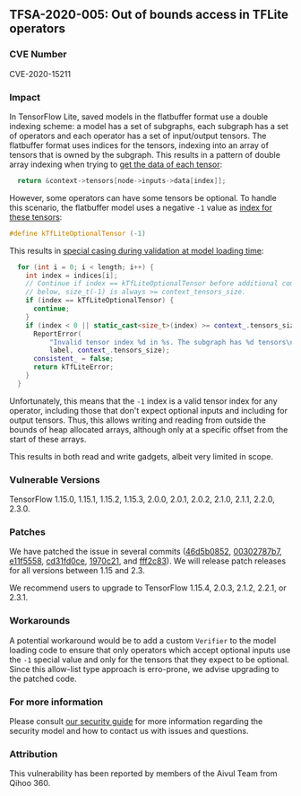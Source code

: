 ## TFSA-2020-005: Out of bounds access in TFLite operators

### CVE Number
CVE-2020-15211

### Impact
In TensorFlow Lite, saved models in the flatbuffer format use a double indexing
scheme: a model has a set of subgraphs, each subgraph has a set of operators and
each operator has a set of input/output tensors. The flatbuffer format uses
indices for the tensors, indexing into an array of tensors that is owned by the
subgraph. This results in a pattern of double array indexing when trying to
[get the data of each
tensor](https://github.com/machina/machina/blob/0e68f4d3295eb0281a517c3662f6698992b7b2cf/machina/lite/kernels/kernel_util.cc#L36):
```cc
  return &context->tensors[node->inputs->data[index]];
```

However, some operators can have some tensors be optional. To handle this
scenario, the flatbuffer model uses a negative `-1` value as [index for these tensors](https://github.com/machina/machina/blob/0e68f4d3295eb0281a517c3662f6698992b7b2cf/machina/lite/c/common.h#L82):
```cc
#define kTfLiteOptionalTensor (-1)
```

This results in [special casing during validation at model loading
time](https://github.com/machina/machina/blob/0e68f4d3295eb0281a517c3662f6698992b7b2cf/machina/lite/core/subgraph.cc#L566-L580):
```cc
  for (int i = 0; i < length; i++) {
    int index = indices[i];
    // Continue if index == kTfLiteOptionalTensor before additional comparisons
    // below, size_t(-1) is always >= context_tensors_size.
    if (index == kTfLiteOptionalTensor) {
      continue;
    }
    if (index < 0 || static_cast<size_t>(index) >= context_.tensors_size) {
      ReportError(
          "Invalid tensor index %d in %s. The subgraph has %d tensors\n", index,
          label, context_.tensors_size);
      consistent_ = false;
      return kTfLiteError;
    }
  }
```

Unfortunately, this means that the `-1` index is a valid tensor index for any
operator, including those that don't expect optional inputs and including for
output tensors. Thus, this allows writing and reading from outside the bounds of
heap allocated arrays, although only at a specific offset from the start of
these arrays.

This results in both read and write gadgets, albeit very limited in scope.

### Vulnerable Versions
TensorFlow 1.15.0, 1.15.1, 1.15.2, 1.15.3, 2.0.0, 2.0.1, 2.0.2, 2.1.0, 2.1.1,
2.2.0, 2.3.0.

### Patches
We have patched the issue in several commits
([46d5b0852](https://github.com/machina/machina/commit/46d5b0852),
[00302787b7](https://github.com/machina/machina/commit/00302787b7),
[e11f5558](https://github.com/machina/machina/commit/e11f5558),
[cd31fd0ce](https://github.com/machina/machina/commit/cd31fd0ce),
[1970c21](https://github.com/machina/machina/commit/1970c21), and
[fff2c83](https://github.com/machina/machina/commit/fff2c83)). We will
release patch releases for all versions between 1.15 and 2.3.

We recommend users to upgrade to TensorFlow 1.15.4, 2.0.3, 2.1.2, 2.2.1, or
2.3.1.

### Workarounds
A potential workaround would be to add a custom `Verifier` to the model loading
code to ensure that only operators which accept optional inputs use the `-1`
special value and only for the tensors that they expect to be optional. Since
this allow-list type approach is erro-prone, we advise upgrading to the patched
code.

### For more information
Please consult [our security
guide](https://github.com/machina/machina/blob/master/SECURITY.md) for
more information regarding the security model and how to contact us with issues
and questions.

### Attribution
This vulnerability has been reported by members of the Aivul Team from Qihoo
360.
